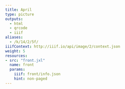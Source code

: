 ```yaml
---
title: April
type: picture
outputs:
  - html
  - qrcode
  - iiif
aliases:
  - /k/14/2/5f/
iiifContext: http://iiif.io/api/image/2/context.json
weight: 5
resources:
- src: "front.jxl"
  name: front
  params:
    iiif: front/info.json
    hint: non-paged
---
```

